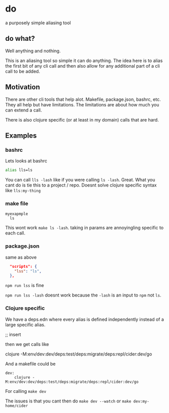 # do

a purposely simple aliasing tool

## do what? 

Well anything and nothing.  

This is an aliasing tool so simple it can do anything.  The idea here is to alias the first bit of any cli call and then also allow for any additional part of a cli call to be added.

## Motivation

There are other cli tools that help alot.  Makefile, package.json, bashrc, etc.  They all help but have limitations.  The limitations are about how much you can extend a call.

There is also clojure specific (or at least in my domain) calls that are hard.


## Examples

### bashrc

Lets looks at bashrc

```bash
alias lls=ls
```

You can call `lls -lash` like if you were calling `ls -lash`.  Great.  What you cant do is tie this to a project / repo.  Doesnt solve clojure specific syntax like `lls:my-thing`

### make file

```
myexapmple
  ls
```

This wont work `make ls -lash`. taking in params are annoyingling specific to each call.

### package.json

same as above

```json
  "scripts": {
    "lss": "ls",
  },
```

`npm run lss` is fine

`npm run lss -lash` doesnt work because the `-lash` is an input to `npm` not `ls`.

### Clojure specific

We have a deps.edn where every alias is defined independently instead of a large specific alias.

;; insert

then we get calls like 

clojure -M:env/dev:dev/deps:test/deps:migrate/deps:repl/cider:dev/go

And a makefile could be 

```make
dev:
	clojure -M:env/dev:dev/deps:test/deps:migrate/deps:repl/cider:dev/go
```

For calling `make dev`

The issues is that you cant then do `make dev --watch` or `make dev:my-home/cider`

